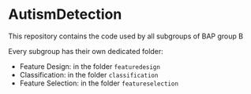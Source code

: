 # AutismDetection
This repository contains the code used by all subgroups of BAP group B 

Every subgroup has their own dedicated folder:
- Feature Design: in the folder `featuredesign`
- Classification: in the folder `classification`
- Feature Selection: in the folder `featureselection`
